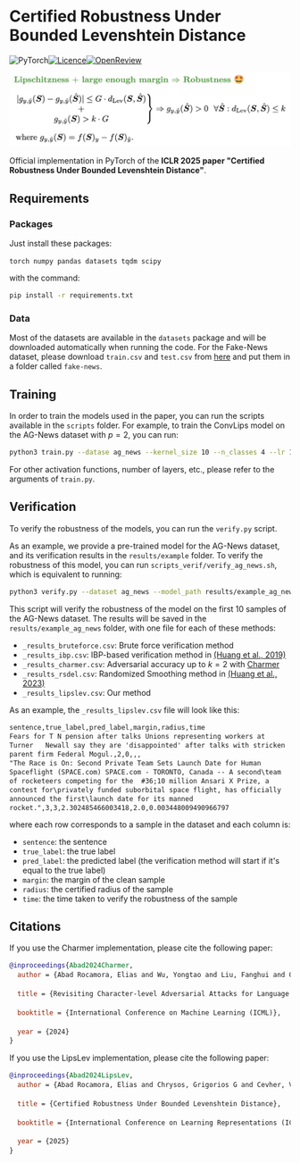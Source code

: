# Certified Robustness Under Bounded Levenshtein Distance

![PyTorch](https://img.shields.io/badge/PyTorch-%23EE4C2C.svg?style=for-the-badge&logo=PyTorch&logoColor=white)[![Licence](https://img.shields.io/badge/MIT_License-lightgreen?style=for-the-badge)](./LICENSE)[![OpenReview](https://img.shields.io/badge/OpenReview-8C1B13?style=for-the-badge)](https://openreview.net/forum?id=cd79pbXi4N)

![Main idea](figures/header.jpeg)

Official implementation in PyTorch of the **ICLR 2025 paper "Certified Robustness Under Bounded Levenshtein Distance"**.

## Requirements

### Packages

Just install these packages:

`
torch
numpy
pandas
datasets
tqdm
scipy
`

with the command:

```bash
pip install -r requirements.txt
```

### Data

Most of the datasets are available in the `datasets` package and will be downloaded automatically when running the code. For the Fake-News dataset, please download `train.csv` and `test.csv` from [here](https://www.kaggle.com/competitions/fake-news) and put them in a folder called `fake-news`.

## Training

In order to train the models used in the paper, you can run the scripts available in the `scripts` folder. For example, to train the ConvLips model on the AG-News dataset with $p=2$, you can run:

```bash
python3 train.py --datase ag_news --kernel_size 10 --n_classes 4 --lr 100 --seed 1 --valid_size 0 --p 2
```

For other activation functions, number of layers, etc., please refer to the arguments of `train.py`.

## Verification

To verify the robustness of the models, you can run the `verify.py` script. 

As an example, we provide a pre-trained model for the AG-News dataset, and its verification results in the `results/example` folder. To verify the robustness of this model, you can run `scripts_verif/verify_ag_news.sh`, which is equivalent to running:

```bash
python3 verify.py --dataset ag_news --model_path results/example_ag_news/weights_last.pt --n_classes 4 --n_samples 10
```

This script will verify the robustness of the model on the first 10 samples of the AG-News dataset. The results will be saved in the `results/example_ag_news` folder, with one file for each of these methods:

- `_results_bruteforce.csv`: Brute force verification method
- `_results_ibp.csv`: IBP-based verification method in [(Huang et al., 2019)](https://aclanthology.org/D19-1419/)
- `_results_charmer.csv`: Adversarial accuracy up to $k=2$ with [Charmer](https://openreview.net/forum?id=AZWqXfM6z9)
- `_results_rsdel.csv`: Randomized Smoothing method in [(Huang et al., 2023)](https://arxiv.org/abs/2302.01757)
- `_results_lipslev.csv`: Our method

As an example, the `_results_lipslev.csv` file will look like this:

```
sentence,true_label,pred_label,margin,radius,time
Fears for T N pension after talks Unions representing workers at Turner   Newall say they are 'disappointed' after talks with stricken parent firm Federal Mogul.,2,0,,,
"The Race is On: Second Private Team Sets Launch Date for Human Spaceflight (SPACE.com) SPACE.com - TORONTO, Canada -- A second\team of rocketeers competing for the  #36;10 million Ansari X Prize, a contest for\privately funded suborbital space flight, has officially announced the first\launch date for its manned rocket.",3,3,2.302485466003418,2.0,0.003448009490966797
```

where each row corresponds to a sample in the dataset and each column is:

- `sentence`: the sentence
- `true_label`: the true label
- `pred_label`: the predicted label (the verification method will start if it's equal to the true label)
- `margin`: the margin of the clean sample
- `radius`: the certified radius of the sample
- `time`: the time taken to verify the robustness of the sample

## Citations

If you use the Charmer implementation, please cite the following paper:

```bibtex
@inproceedings{Abad2024Charmer,
  author = {Abad Rocamora, Elias and Wu, Yongtao and Liu, Fanghui and Chrysos, Grigorios G and Cevher, Volkan},

  title = {Revisiting Character-level Adversarial Attacks for Language Models},

  booktitle = {International Conference on Machine Learning (ICML)},

  year = {2024}
}
```

If you use the LipsLev implementation, please cite the following paper:

```bibtex
@inproceedings{Abad2024LipsLev,
  author = {Abad Rocamora, Elias and Chrysos, Grigorios G and Cevher, Volkan},

  title = {Certified Robustness Under Bounded Levenshtein Distance},

  booktitle = {International Conference on Learning Representations (ICLR)},

  year = {2025}
}
```

















